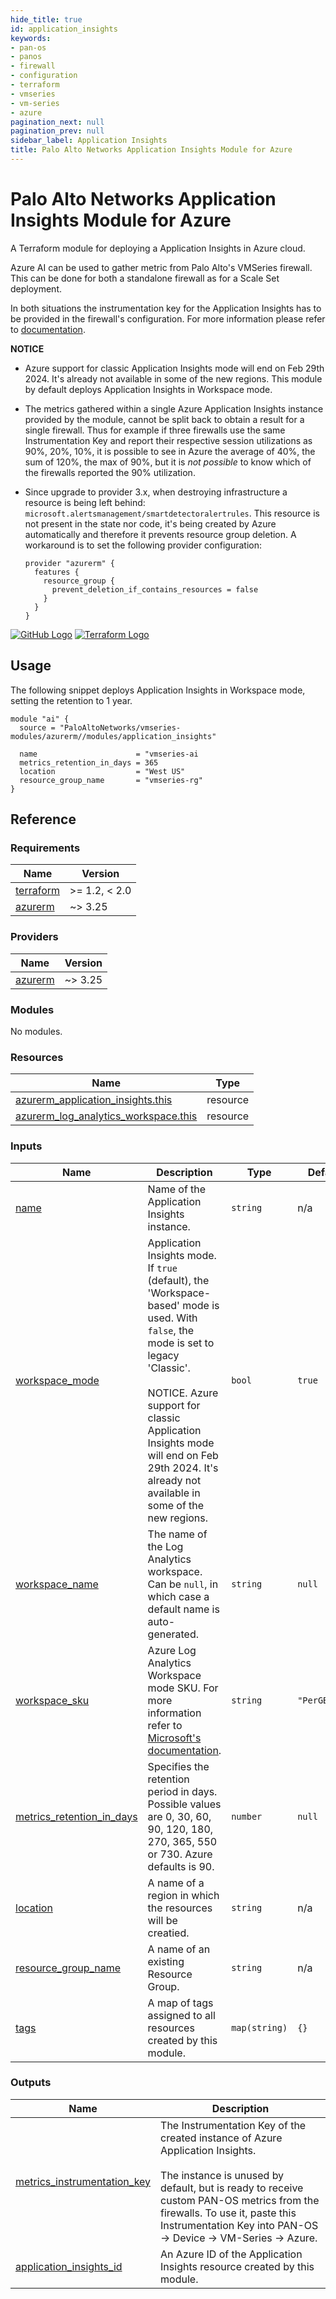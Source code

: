 ```yaml
---
hide_title: true
id: application_insights
keywords:
- pan-os
- panos
- firewall
- configuration
- terraform
- vmseries
- vm-series
- azure
pagination_next: null
pagination_prev: null
sidebar_label: Application Insights
title: Palo Alto Networks Application Insights Module for Azure
---
```


# Palo Alto Networks Application Insights Module for Azure

A Terraform module for deploying a Application Insights in Azure cloud.

Azure AI can be used to gather metric from Palo Alto's VMSeries firewall. This can be done for both a standalone firewall as for a Scale Set deployment.

In both situations the instrumentation key for the Application Insights has to be provided in the firewall's configuration. For more information please refer to [documentation](https://docs.paloaltonetworks.com/vm-series/10-2/vm-series-deployment/set-up-the-vm-series-firewall-on-azure/enable-azure-application-insights-on-the-vm-series-firewall).

**NOTICE**

* Azure support for classic Application Insights mode will end on Feb 29th 2024. It's already not available in some of the new regions. This module by default deploys Application Insights in Workspace mode.

* The metrics gathered within a single Azure Application Insights instance provided by the module, cannot be split back to obtain a result for a single firewall. Thus for example if three firewalls use the same Instrumentation Key and report their respective session utilizations as 90%, 20%, 10%, it is possible to see in Azure the average of 40%, the sum of 120%, the max of 90%, but it is *not possible* to know which of the firewalls reported the 90% utilization.

* Since upgrade to provider 3.x, when destroying infrastructure a resource is being left behind: `microsoft.alertsmanagement/smartdetectoralertrules`. This resource is not present in the state nor code, it's being created by Azure automatically and therefore it prevents resource group deletion. A workaround is to set the following provider configuration:

      provider "azurerm" {
        features {
          resource_group {
            prevent_deletion_if_contains_resources = false
          }
        }
      }

[![GitHub Logo](/img/view_on_github.png)](https://github.com/PaloAltoNetworks/terraform-azurerm-vmseries-modules/tree/main/examples/application_insights) [![Terraform Logo](/img/view_on_terraform_registry.png)](https://registry.terraform.io/modules/PaloAltoNetworks/vmseries-modules/azurerm/latest/examples/application_insights)

## Usage

The following snippet deploys Application Insights in Workspace mode, setting the retention to 1 year.

```hcl
module "ai" {
  source = "PaloAltoNetworks/vmseries-modules/azurerm//modules/application_insights"

  name                      = "vmseries-ai
  metrics_retention_in_days = 365
  location                  = "West US"
  resource_group_name       = "vmseries-rg"
}
```  

## Reference
<!-- BEGINNING OF PRE-COMMIT-TERRAFORM DOCS HOOK -->
### Requirements

| Name | Version |
|------|---------|
| <a name="requirement_terraform"></a> [terraform](#requirement\_terraform) | >= 1.2, < 2.0 |
| <a name="requirement_azurerm"></a> [azurerm](#requirement\_azurerm) | ~> 3.25 |

### Providers

| Name | Version |
|------|---------|
| <a name="provider_azurerm"></a> [azurerm](#provider\_azurerm) | ~> 3.25 |

### Modules

No modules.

### Resources

| Name | Type |
|------|------|
| [azurerm_application_insights.this](https://registry.terraform.io/providers/hashicorp/azurerm/latest/docs/resources/application_insights) | resource |
| [azurerm_log_analytics_workspace.this](https://registry.terraform.io/providers/hashicorp/azurerm/latest/docs/resources/log_analytics_workspace) | resource |

### Inputs

| Name | Description | Type | Default | Required |
|------|-------------|------|---------|:--------:|
| <a name="input_name"></a> [name](#input\_name) | Name of the Application Insights instance. | `string` | n/a | yes |
| <a name="input_workspace_mode"></a> [workspace\_mode](#input\_workspace\_mode) | Application Insights mode. If `true` (default), the 'Workspace-based' mode is used. With `false`, the mode is set to legacy 'Classic'.<br /><br />NOTICE. Azure support for classic Application Insights mode will end on Feb 29th 2024. It's already not available in some of the new regions. | `bool` | `true` | no |
| <a name="input_workspace_name"></a> [workspace\_name](#input\_workspace\_name) | The name of the Log Analytics workspace. Can be `null`, in which case a default name is auto-generated. | `string` | `null` | no |
| <a name="input_workspace_sku"></a> [workspace\_sku](#input\_workspace\_sku) | Azure Log Analytics Workspace mode SKU. For more information refer to [Microsoft's documentation](https://learn.microsoft.com/en-us/azure/azure-monitor//usage-estimated-costs#moving-to-the-new-pricing-model). | `string` | `"PerGB2018"` | no |
| <a name="input_metrics_retention_in_days"></a> [metrics\_retention\_in\_days](#input\_metrics\_retention\_in\_days) | Specifies the retention period in days. Possible values are 0, 30, 60, 90, 120, 180, 270, 365, 550 or 730. Azure defaults is 90. | `number` | `null` | no |
| <a name="input_location"></a> [location](#input\_location) | A name of a region in which the resources will be creatied. | `string` | n/a | yes |
| <a name="input_resource_group_name"></a> [resource\_group\_name](#input\_resource\_group\_name) | A name of an existing Resource Group. | `string` | n/a | yes |
| <a name="input_tags"></a> [tags](#input\_tags) | A map of tags assigned to all resources created by this module. | `map(string)` | `{}` | no |

### Outputs

| Name | Description |
|------|-------------|
| <a name="output_metrics_instrumentation_key"></a> [metrics\_instrumentation\_key](#output\_metrics\_instrumentation\_key) | The Instrumentation Key of the created instance of Azure Application Insights. <br /><br />The instance is unused by default, but is ready to receive custom PAN-OS metrics from the firewalls. To use it, paste this Instrumentation Key into PAN-OS -> Device -> VM-Series -> Azure. |
| <a name="output_application_insights_id"></a> [application\_insights\_id](#output\_application\_insights\_id) | An Azure ID of the Application Insights resource created by this module. |
<!-- END OF PRE-COMMIT-TERRAFORM DOCS HOOK -->